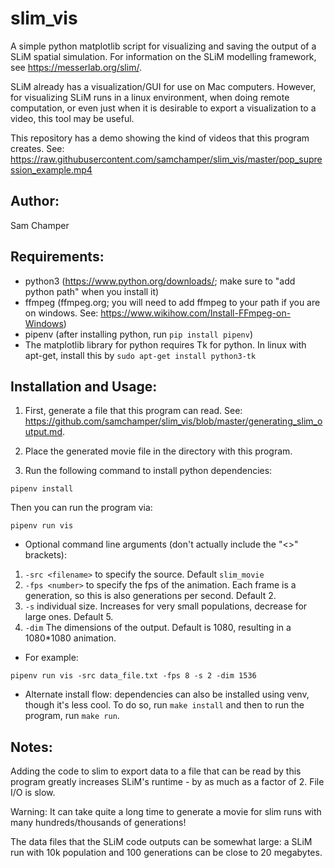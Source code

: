 # slim_vis

A simple python matplotlib script for visualizing and saving the output of a SLiM spatial simulation.
For information on the SLiM modelling framework, see https://messerlab.org/slim/.

SLiM already has a visualization/GUI for use on Mac computers. However, for visualizing SLiM runs in a
linux environment, when doing remote computation, or even just when it is desirable to export a
visualization to a video, this tool may be useful.

This repository has a demo showing the kind of videos that this program creates.
See: https://raw.githubusercontent.com/samchamper/slim_vis/master/pop_supression_example.mp4

## Author:

Sam Champer

## Requirements:
* python3 (https://www.python.org/downloads/; make sure to "add python path" when you install it)
* ffmpeg (ffmpeg.org; you will need to add ffmpeg to your path if you are on windows.
    See: https://www.wikihow.com/Install-FFmpeg-on-Windows)
* pipenv (after installing python, run ``pip install pipenv``)
* The matplotlib library for python requires Tk for python. In linux with apt-get, install this by ``sudo apt-get install python3-tk``

## Installation and Usage:
1. First, generate a file that this program can read.
    See: https://github.com/samchamper/slim_vis/blob/master/generating_slim_output.md.

1. Place the generated movie file in the directory with this program.

1. Run the following command to install python dependencies:
```
pipenv install
```
Then you can run the program via:
```
pipenv run vis
```
* Optional command line arguments (don't actually include the "<>" brackets):
1. ``-src <filename>`` to specify the source. Default ``slim_movie``
1. ``-fps <number>`` to specify the fps of the animation. Each frame is a generation,
    so this is also generations per second. Default 2.
1. ``-s`` individual size. Increases for very small populations, decrease for large ones. Default 5.
1. ``-dim`` The dimensions of the output. Default is 1080, resulting in a 1080*1080 animation.

* For example:
```
pipenv run vis -src data_file.txt -fps 8 -s 2 -dim 1536
```

* Alternate install flow: dependencies can also be installed using venv, though it's less cool.
    To do so, run ``make install`` and then to run the program, run ``make run``.

## Notes:
Adding the code to slim to export data to a file that can be read by this program greatly increases SLiM's
runtime - by as much as a factor of 2. File I/O is slow.

Warning: It can take quite a long time to generate a movie for slim runs with many hundreds/thousands of generations!

The data files that the SLiM code outputs can be somewhat large: a SLiM run with 10k population and 100
generations can be close to 20 megabytes.
